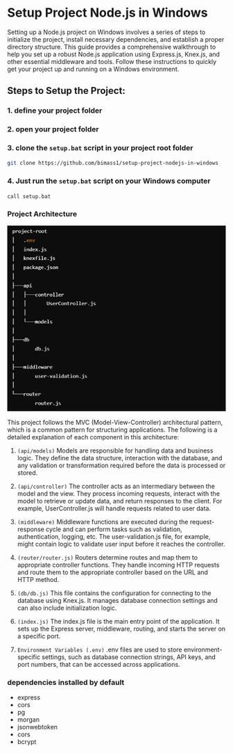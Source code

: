 # Setup Project Node.js in Windows
Setting up a Node.js project on Windows involves a series of steps to initialize the project, install necessary dependencies, and establish a proper directory structure. This guide provides a comprehensive walkthrough to help you set up a robust Node.js application using Express.js, Knex.js, and other essential middleware and tools. Follow these instructions to quickly get your project up and running on a Windows environment.


## Steps to Setup the Project:
### 1. define your project folder
### 2. open your project folder
### 3. clone the `setup.bat` script in your project root folder
```bash
git clone https://github.com/bimass1/setup-project-nodejs-in-windows
```
### 4. Just run the `setup.bat` script on your Windows computer

```bash
call setup.bat
```

### Project Architecture
![Project Architecture](./img/tes.png)

This project follows the MVC (Model-View-Controller) architectural pattern, which is a common pattern for structuring applications. The following is a detailed explanation of each component in this architecture:

1. `(api/models)`
Models are responsible for handling data and business logic. They define the data structure, interaction with the database, and any validation or transformation required before the data is processed or stored.

2. `(api/controller)`
The controller acts as an intermediary between the model and the view. They process incoming requests, interact with the model to retrieve or update data, and return responses to the client. For example, UserController.js will handle requests related to user data.

3. `(middleware)`
Middleware functions are executed during the request-response cycle and can perform tasks such as validation, authentication, logging, etc. The user-validation.js file, for example, might contain logic to validate user input before it reaches the controller.

4. `(router/router.js)`
Routers determine routes and map them to appropriate controller functions. They handle incoming HTTP requests and route them to the appropriate controller based on the URL and HTTP method.

5. `(db/db.js)`
This file contains the configuration for connecting to the database using Knex.js. It manages database connection settings and can also include initialization logic.

6. `(index.js)`
The index.js file is the main entry point of the application. It sets up the Express server, middleware, routing, and starts the server on a specific port.

7. `Environment Variables (.env)`
.env files are used to store environment-specific settings, such as database connection strings, API keys, and port numbers, that can be accessed across applications.

### dependencies installed by default
- express
- cors
- pg
- morgan
- jsonwebtoken
- cors
- bcrypt

